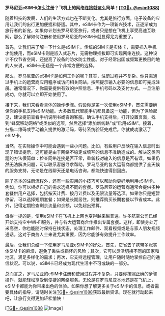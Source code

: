 **罗马尼亚eSIM卡怎么注册？飞机上的网络连接就这么简单！[[TG💪+ @esim1088](https://t.me/s/esim1088)]**

随着科技的发展，人们的生活方式也在不断变化。尤其是旅行方面，电子设备的应用让我们的出行更加便捷和舒适。其中，eSIM卡作为一项新兴技术，正逐渐成为旅行者的新宠。如果你计划去罗马尼亚旅行，或者只是想在飞机上享受高速互联网，那么了解如何注册和使用罗马尼亚的eSIM卡就显得尤为重要了。

首先，让我们来了解一下什么是eSIM卡。传统的SIM卡是实体卡，需要插入手机才能使用，而eSIM卡则是嵌入式芯片，无需物理插拔即可实现网络连接。这种设计不仅节省空间，还提高了设备的防水防尘性能。对于经常出国或频繁更换目的地的人来说，eSIM卡无疑是一个非常方便的选择。

那么，罗马尼亚的eSIM卡是如何工作的呢？其实，注册过程并不复杂。你只需通过手机上的运营商应用程序或访问相关网站，按照提示输入必要的信息即可完成注册。通常情况下，你需要提供有效的护照信息、手机号码以及支付方式。一旦注册成功，你就可以立即开始使用了。

接下来，我们来看看具体的操作步骤。假设你是第一次使用eSIM卡，首先需要确保你的手机支持eSIM功能。大多数现代智能手机都具备这一功能，但为了保险起见，建议提前查看手机说明书或咨询客服。确认手机支持后，打开设置页面，找到“蜂窝移动网络”或类似的选项，然后选择“添加新线路”或“启用eSIM”。接着，扫描二维码或手动输入提供的激活码，等待系统验证完成后，你就成功激活了eSIM卡。

当然，在实际操作中可能会遇到一些小问题。比如，有些用户反映在输入信息时出现了错误提示，这可能是由于网络不稳定或填写的信息不准确造成的。解决这类问题的方法很简单：检查网络连接是否正常，重新核对输入的信息是否有误。如果仍然无法解决问题，可以联系客服寻求帮助。罗马尼亚的各大运营商都提供了全天候的服务支持，无论是在线聊天还是电话咨询，都能快速得到回应。

除了基本的注册流程外，还有一些实用的小技巧可以帮助你更好地利用eSIM卡。例如，你可以根据自己的需求选择不同的套餐。罗马尼亚的运营商通常会提供多种套餐供用户选择，包括按天计费、按月计费以及无限流量等选项。如果你只是短暂停留，可以选择短期套餐；如果是长期居住，则推荐购买长期套餐以节省成本。此外，记得定期检查剩余流量和余额，以免超出预算。

值得一提的是，使用eSIM卡在飞机上上网也变得越来越普遍。许多航空公司已经开始支持空中Wi-Fi服务，并与各大运营商合作推出专属套餐。这样，即使身处万米高空，你也能随时保持在线状态，处理工作邮件、观看视频或是与家人朋友视频通话。这对于商务人士来说尤其重要，因为它能够有效提升工作效率。

最后，让我们总结一下使用罗马尼亚eSIM卡的好处。首先，它省去了携带多张实体SIM卡的麻烦，避免了丢失或损坏的风险；其次，它可以灵活切换不同的国家和地区，满足多样化的需求；再次，它支持远程管理，让用户随时随地掌控自己的通信状况。可以说，eSIM卡已经成为现代生活中不可或缺的一部分。

总而言之，罗马尼亚的eSIM卡注册和使用过程并不复杂，只要你按照正确的步骤操作，就能轻松享受到便捷的网络服务。无论是在罗马尼亚本地还是在飞机上，eSIM卡都能为你带来出色的体验。如果你想了解更多关于eSIM卡的信息，或者需要具体的指导，请随时关注[TG💪+ @esim1088](https://t.me/s/esim1088)获取最新资讯。现在就行动起来吧，让旅行变得更加轻松愉快！

[[TG💪+ @esim1088](https://t.me/s/esim1088) ![Image](https://i.postimg.cc/4NQfJmqS/Snipaste-2025-05-13-00-14-12.png)]